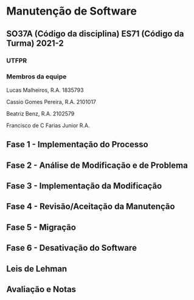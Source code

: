 # Manutenção de Software
## SO37A (Código da disciplina) ES71 (Código da Turma) 2021-2
### UTFPR

### Membros da equipe

Lucas Malheiros, R.A. 1835793

Cassio Gomes Pereira, R.A. 2101017

Beatriz Benz, R.A. 2102579

Francisco de C Farias Junior R.A.


## Fase 1 - Implementação do Processo

## Fase 2 - Análise de Modificação e de Problema

## Fase 3 - Implementação da Modificação

## Fase 4 - Revisão/Aceitação da Manutenção

## Fase 5 - Migração

## Fase 6 - Desativação do Software

## Leis de Lehman

## Avaliação e Notas
